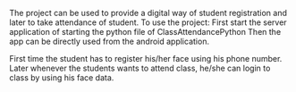 The project can be used to provide a digital way of student registration and later to take attendance of student.
To use the project:
First start the server application of starting the python file of ClassAttendancePython
Then the app can be directly used from the android application.


First time the student has to register his/her face using his phone number.
Later whenever the students wants to attend class, he/she can login to class by using his face data.
